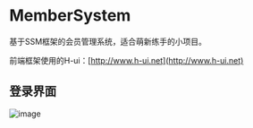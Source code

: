 # MemberSystem
基于SSM框架的会员管理系统，适合萌新练手的小项目。

前端框架使用的H-ui：[http://www.h-ui.net](http://www.h-ui.net)

## 登录界面
![image](https://github.com/AtlantisChina/MemberSystem/tree/master/image/20191116162343.png)




